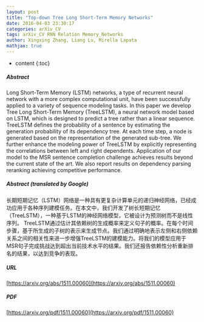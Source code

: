 ```yaml
---
layout: post
title: "Top-down Tree Long Short-Term Memory Networks"
date: 2016-04-03 23:30:17
categories: arXiv_CV
tags: arXiv_CV RNN Relation Memory_Networks
author: Xingxing Zhang, Liang Lu, Mirella Lapata
mathjax: true
---
```


* content
{:toc}

##### Abstract
Long Short-Term Memory (LSTM) networks, a type of recurrent neural network with a more complex computational unit, have been successfully applied to a variety of sequence modeling tasks. In this paper we develop Tree Long Short-Term Memory (TreeLSTM), a neural network model based on LSTM, which is designed to predict a tree rather than a linear sequence. TreeLSTM defines the probability of a sentence by estimating the generation probability of its dependency tree. At each time step, a node is generated based on the representation of the generated sub-tree. We further enhance the modeling power of TreeLSTM by explicitly representing the correlations between left and right dependents. Application of our model to the MSR sentence completion challenge achieves results beyond the current state of the art. We also report results on dependency parsing reranking achieving competitive performance.

##### Abstract (translated by Google)
长期短期记忆（LSTM）网络是一种具有更复杂计算单元的递归神经网络，已经成功应用于各种序列建模任务。在本文中，我们开发了树长短期记忆（TreeLSTM），一种基于LSTM的神经网络模型，它被设计为预测树而不是线性序列。 TreeLSTM通过估计其依赖树的生成概率来定义句子的概率。在每个时间步骤，基于所生成的子树的表示来生成节点。我们通过明确地表示左侧和右侧依赖关系之间的相关性来进一步增强TreeLSTM的建模能力。将我们的模型应用于MSR句子完成挑战达到超出当前技术水平的结果。我们还报告依赖性分析重新排名的结果，以达到竞争的表现。

##### URL
[https://arxiv.org/abs/1511.00060](https://arxiv.org/abs/1511.00060)

##### PDF
[https://arxiv.org/pdf/1511.00060](https://arxiv.org/pdf/1511.00060)

